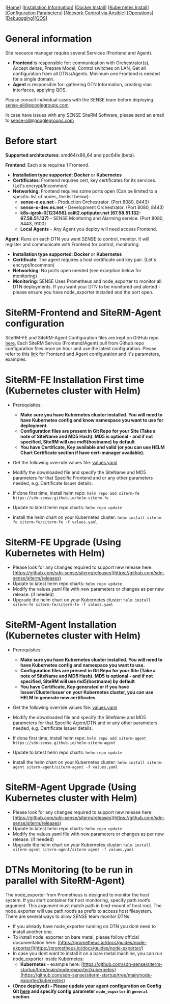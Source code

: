 <!-- markdownlint-disable MD024 -->
[[Home](index.md)] [[Installation Information](Installation.md)] [[Docker Install](DockerInstallation.md)] [[Kubernetes Install](KubernetesInstallation.md)] [[Configuration Parameters](Configuration.md)] [[Network Control via Ansible](NetControlAnsible.md)] [[Operations](Operations.md)] [[Debuggging](Debugging.md)][[QOS](QoS.md)]

# General information

Site resource manager require several Services (Frontend and Agent).

* **Frontend** is responsible for: communication with Orchestrator(s), Accept deltas, Prepare Model, Control switches on LAN, Get all configuration from all DTNs/Agents. Minimum one Frontend is needed for a single domain.
* **Agent** is responsible for: gathering DTN Information, creating vlan interfaces, applying QOS.  

Please consult individual cases with the SENSE team before deploying: [sense-all@googlegroups.com](sense-all@googlegroups.com)

In case have issues with any SENSE SiteRM Software, please send an email to [sense-all@googlegroups.com](sense-all@googlegroups.com)

# Before start

**Supported architectures**: amd64/x86_64 and ppc64le (beta).

**Frontend**: Each site requires 1 Frontend.

* **Installation type supported**: **Docker** or **Kubernetes**
* **Certificates**: Frontend requires cert, key certificates for its services. (Let's encrypt/Incommon)
* **Networking**: Frontend requires some ports open (Can be limited to a specific list of nodes, the list below):
  * **sense-o.es.net** - Production Orchestrator. (Port 8080, 8443)
  * **sense-o-dev.es.net** - Development Orchestrator. (Port 8080, 8443)
  * **k8s-igrok-0[123456].calit2.optiputer.net (67.58.51.132-67.58.51.137)** - SENSE Monitoring and Alarming service. (Port 8080, 8443, 9100)
  * **Local Agents** - Any Agent you deploy will need access Frontend.

**Agent**: Runs on each DTN you want SENSE to control, monitor. It will register and communicate with Frontend for control, monitoring.

* **Installation type supported**: **Docker** or **Kubernetes**
* **Certificate**: The agent requires a host certificate and key pair. (Let's encrypt/Incommon)
* **Networking**: No ports open needed (see exception below for monitoring)
* **Monitoring**: SENSE Uses Prometheus and node_exporter to monitor all DTN deployments. If you want your DTN to be monitored and alerted - please ensure you have node_exporter installed and the port open.

# SiteRM-Frontend and SiteRM-Agent configuration

SiteRM-FE and SiteRM-Agent Configuration files are kept on GitHub repo [here](https://github.com/sdn-sense/rm-configs). Each SiteRM Service (Frontend/Agent) pull from Github repo configuration files once an hour and use the latest configuration. Please refer to this [link](https://github.com/sdn-sense/rm-configs) for Frontend and Agent configuration and it's parameters, examples.

# SiteRM-FE Installation First time (Kubernetes cluster with Helm)

* Prerequisites:
  * **Make sure you have Kubernetes cluster installed. You will need to have Kubernetes config and know namespace you want to use for deployment.**
  * **Configuration files are present in Git Repo for your Site (Take a note of SiteName and MD5 Hash). MD5 is optional - and if not specified, SiteRM will use md5(hostname) by default**
  * **You have Certificate, Key available and valid (or you can use HELM Chart Certificate section if have cert-manager available).**

* Get the following override values file: [values.yaml](https://raw.githubusercontent.com/sdn-sense/helm-siterm-fe/main/values.yaml)
* Modify the downloaded file and specify the SiteName and MD5 parameters for that Specific Frontend and or any other parameters needed, e.g. Certificate Issuer details.
* If done first time, install helm repo: `helm repo add siterm-fe https://sdn-sense.github.io/helm-siterm-fe`
* Update to latest helm repo charts: `helm repo update`
* Install the helm chart on your Kubernetes cluster: `helm install siterm-fe siterm-fe/siterm-fe -f values.yaml`

# SiteRM-FE Upgrade (Using Kubernetes with Helm)

* Please look for any changes required to support new release here: [https://github.com/sdn-sense/siterm/releases](https://github.com/sdn-sense/siterm/releases)
* Update to latest helm repo charts: `helm repo update`
* Modify the values.yaml file with new parameters or changes as per new release. (if needed)
* Upgrade the helm chart on your Kubernetes cluster: `helm install siterm-fe siterm-fe/siterm-fe -f values.yaml`

# SiteRM-Agent Installation (Kubernetes cluster with Helm)

* Prerequisites:
  * **Make sure you have Kubernetes cluster installed. You will need to have Kubernetes config and namespace you want to use.**
  * **Configuration files are present in Git Repo for your Site (Take a note of SiteName and MD5 Hash). MD5 is optional - and if not specified, SiteRM will use md5(hostname) by default**
  * **You have Certificate, Key generated or if you have Issuer/ClusterIssuer on your Kubernetes cluster, you can use HELM to generate new certificates**

* Get the following override values file: [values.yaml](https://raw.githubusercontent.com/sdn-sense/helm-siterm-agent/main/values.yaml)
* Modify the downloaded file and specify the SiteName and MD5 parameters for that Specific Agent/DTN and or any other parameters needed, e.g. Certificate Issuer details.
* If done first time, install helm repo: `helm repo add siterm-agent https://sdn-sense.github.io/helm-siterm-agent`
* Update to latest helm repo charts: `helm repo update`
* Install the helm chart on your Kubernetes cluster: `helm install siterm-agent siterm-agent/siterm-agent -f values.yaml`

# SiteRM-Agent Upgrade (Using Kubernetes cluster with Helm)

* Please look for any changes required to support new release here: [https://github.com/sdn-sense/siterm/releases](https://github.com/sdn-sense/siterm/releases)
* Update to latest helm repo charts: `helm repo update`
* Modify the values.yaml file with new parameters or changes as per new release. (if needed)
* Upgrade the helm chart on your Kubernetes cluster: `helm install siterm-agent siterm-agent/siterm-agent -f values.yaml`

# DTNs Monitoring (to be run in parallel with SiteRM-Agent)

The node_exporter from Prometheus is designed to monitor the host system. If you start container for host monitoring, specify path.rootfs argument. This argument must match path in bind-mount of host root. The node_exporter will use path.rootfs as prefix to access host filesystem. There are several ways to allow SENSE team monitor DTNs:

* If you already have node_exporter running on DTN you dont need to install another one.
* To install node_exporter on bare metal, please follow official documentation here: [https://prometheus.io/docs/guides/node-exporter/](https://prometheus.io/docs/guides/node-exporter/)
* In case you dont want to install it on a bare metal machine, you can run node_exporter inside Kubernetes:
  * **Kubernetes** - example here: [https://github.com/sdn-sense/siterm-startup/tree/main/node-exporter/kubernetes](https://github.com/sdn-sense/siterm-startup/tree/main/node-exporter/kubernetes)
* **(Once deployed) - Please update your agent configuration on Config Git [here](https://github.com/sdn-sense/rm-configs) and specify config parameter `node_exporter` in `general` section.**
